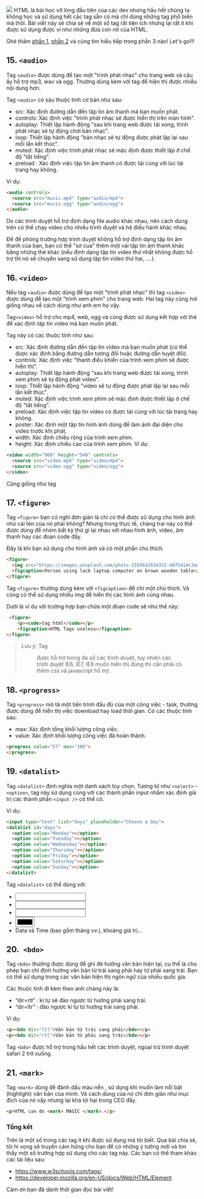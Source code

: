 ![](https://images.viblo.asia/563ae911-1ec2-4883-96d7-c1467f9f895f.png)
HTML là bài học vỡ lòng đầu tiên của các dev nhưng hầu hết chúng ta không học và sử dụng hết các tag sẵn có mà chỉ dùng những tag phổ biến mà thôi. Bài viết này sẽ chia sẻ về một số tag rất tiện ích nhưng lại rất ít khi được sử dụng được ví như những đứa con rơi của HTML.

Ghé thăm [phần 1](https://viblo.asia/p/nhung-dua-con-roi-cua-html-phan-1-QpmlexWkZrd), [phần 2](https://viblo.asia/p/nhung-dua-con-roi-cua-html-phan-2-djeZ1n9mlWz) và cùng tìm hiểu tiếp trong phần 3 nào! Let's go!!!

## 15. `<audio>`
Tag `<audio>` được dùng để tạo một "trình phát nhạc" cho trang web và cậu ấy hỗ trợ mp3, wav và ogg. Thường dùng kèm với tag <source> để hiện thị được nhiều nội dung hơn.
    
Tag `<audio>` có sáu thuộc tính cơ bản như sau:
* src: Xác định đường dẫn đến tập tin âm thanh mà bạn muốn phát.
* controls: Xác định việc "trình phát nhạc sẽ được hiển thị trên màn hình".   
* autoplay: Thiết lập hành động "sau khi trang web được tải xong, trình phát nhạc sẽ tự động chơi bản nhạc". 
* loop: Thiết lập hành động "bản nhạc sẽ tự động được phát lặp lại sau mỗi lần kết thúc".    
* muted: Xác định việc trình phát nhạc sẽ mặc định được thiết lập ở chế độ "tắt tiếng".  
* preload	: Xác định việc tập tin âm thanh có được tải cùng với lúc tải trang hay không.
    
Ví dụ:
```html
<audio controls>
  <source src="music.mp4" type="audio/mp4">
  <source src="mucis.ogg" type="audio/ogg">
</audio>
```
Do các trình duyệt hỗ trợ định dạng file audio khác nhau, nên cách dùng trên có thể chạy video cho nhiều trình duyệt và hệ điều hành khác nhau. 

Để đề phòng trường hợp trình duyệt không hỗ trợ định dạng tập tin âm thanh của bạn, bạn có thể "sơ cua" thêm một vài tập tin âm thanh khác bằng những thẻ <source> khác (nếu định dạng tập tin video thứ nhất không được hỗ trợ thì nó sẽ chuyển sang sử dụng tập tin video thứ hai, ....).
## 16. `<video>`
Nếu tag `<audio>` được dùng để tạo một "trình phát nhạc" thì tag `<video>` được dùng để tạo một "trình xem phim" cho trang web. Hai tag này cũng hơi giống nhau về cách dùng như anh em họ vậy.
    
Tag`<video>` hỗ trợ cho mp4, web, ogg và cũng được sử dụng kết hợp với thẻ <source> để xác định tập tin video mà bạn muốn phát.
    
 Tag này có các thuộc tính như sau:
* src: Xác định đường dẫn đến tập tin video mà bạn muốn phát (có thể được xác định bằng đường dẫn tương đối hoặc đường dẫn tuyệt đối).
* controls: Xác định việc "thanh điều khiển của trình xem phim sẽ được hiển thị".
* autoplay:	Thiết lập hành động "sau khi trang web được tải xong, trình xem phim sẽ tự động phát video".
* loop:	Thiết lập hành động "video sẽ tự động được phát lặp lại sau mỗi lần kết thúc".
* muted: Xác định việc trình xem phim sẽ mặc định được thiết lập ở chế độ "tắt tiếng".
* preload: Xác định việc tập tin video có được tải cùng với lúc tải trang hay không.
* poster: Xác định một tập tin hình ảnh dùng để làm ảnh đại diện cho video trước khi phát.
* width: Xác định chiều rộng của trình xem phim.
* height: Xác định chiều cao của trình xem phim.
Ví dụ:
```html
<video width="960" height="540" controls>
  <source src="video.mp4" type="video/mp4">
  <source src="video.ogg" type="video/ogg">
</video>
```
Cũng giống như tag <audio> thì để đề phòng trường hợp trình duyệt không hỗ trợ định dạng tập tin video của bạn, bạn có thể "sơ cua" thêm một vài tập tin video khác bằng những thẻ <source> khác.

##  17. `<figure>`
Tag `<figure>` bạn cứ nghĩ đơn giản là chỉ có thể được sử dụng cho hình ảnh như cái tên của nó phải không? Nhưng trong thực tế, chàng trai này có thể được dùng để nhóm bất kỳ thứ gì lại nhau với nhau hình ảnh, video, âm thanh hay các đoạn code đấy.

Đây là khi bạn sử dụng cho hình ảnh và có một phần chú thích.
```html
<figure>
  <img src="https://images.unsplash.com/photo-1593642634315-48f5414c3ad9" alt="Person using lack laptop computer on brown wooden table" style="width:100%">
  <figcaption>Person using lack laptop computer on brown wooden table</figcaption>
</figure>
```
Tag `<figure>` thường dùng kèm với `<figcaption>` để chỉ một chú thích. Và cũng có thể sử dụng nhiều img để hiển thị các hình ảnh cùng nhau.
    
Dưới là ví dụ với trường hợp bạn chứa một đoạn code sẽ như thế này:
```html
 <figure>
    <p><code>tag html</code></p>
    <figcaption>HTML Tags useless</figcaption>
</figure>
```
    
> Lưu ý: Tag <figure> được hỗ trợ trong đa số các trình duyệt, tuy nhiên các trình duyệt IE6, IE7, IE8 muốn hiển thị đúng thì cần phải có thêm css và javascript hỗ trợ.
    
## 18. `<progress>`
Tag `<progress>` mô tả một tiến trình đầu đủ của một công việc - task, thường được dùng để hiển thị việc download hay load thời gian.
Có các thuộc tính sau:
* max: Xác định tổng khối lượng công việc.
* value: Xác định khối lượng công việc đã hoàn thành.
```html
<progress value="57" max="100">
</progress>
```
## 19. `<datalist>`
Tag `<datalist>` định nghĩa một danh sách tùy chọn. Tương tử như  `<select>` - `<option>`, tag này sử dụng cùng với các thành phần input nhằm xác định giá trị các thành phần `<input />` có thể có.
 
Ví dụ: 
```html
<input type="text" list="days" placeholder="Choose a Day">
<datalist id="days">
  <option value="Monday"></option>
  <option value="Tuesday"></option>
  <option value="Wednesday"></option>
  <option value="Thursday"></option>
  <option value="Friday"></option>
  <option value="Saturday"></option>
  <option value="Sunday"></option>
</datalist>
```
Tag `<datalist>` có thể dùng với:
* <input type="text" />
* <input type="url" />
* <input type="tel" />
* <input type="color" />
* Data và Time (bao gồm tháng vv.), khoảng giá trị...
## 20.` <bdo>`
Tag `<bdo>` thường được dùng để ghi đè hướng văn bản hiện tại, cụ thể là cho phép bạn chỉ định hướng văn bản từ trái sang phải hay từ phải sang trái. Bạn có thể sử dụng trong các văn bản hiện thị ngôn ngữ của nhiều quốc gia.
 
Các thuộc tính đi kèm theo anh chàng này là:
* “dir=rtl” : kí tự sẽ đảo ngược từ hướng phải sang trái.
* “dir=ltr” : đảo ngược kí tự từ hướng trái sang phải.
    
Ví dụ:
```html
<p><bdo dir="ltl">Văn bản từ trái sang phải</bdo></p>
<p><bdo dir="rtl">Văn bản từ phải sang trái</bdo></p>
```
Tag `<bdo>` được hỗ trợ trong hầu hết các trình duyệt, ngoại trừ trình duyệt safari 2 trở xuống.
## 21. `<mark>`
Tag `<mark>` dùng để đánh dấu màu nền , sử dụng khi muốn làm nổi bật (highlight) văn bản của mình. Và cách dùng của nó chỉ đơn giản như mục đích của nó vậy nhưng lại khá lợi hại trong CEO đấy.
```html
<p>HTML can do <mark> MAGIC </mark>.</p>
 ```
### Tổng kết
Trên là một số trong các tag ít khi được sử dụng mà tôi biết. Qua bài chia sẻ, tôi hi vọng sẽ truyền cảm hứng cho bạn để có những ý tưởng mới và tìm thấy một số trường hợp sử dụng cho các tag này. Các bạn có thể tham khảo các tài liệu sau:
* https://www.w3schools.com/tags/
* https://developer.mozilla.org/en-US/docs/Web/HTML/Element
    
Cảm ơn bạn đã dành thời gian đọc bài viết!
